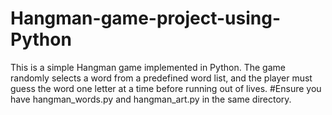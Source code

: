 # Hangman-game-project-using-Python
This is a simple Hangman game implemented in Python. The game randomly selects a word from a predefined word list, and the player must guess the word one letter at a time before running out of lives.
#Ensure you have hangman_words.py and hangman_art.py in the same directory. 

